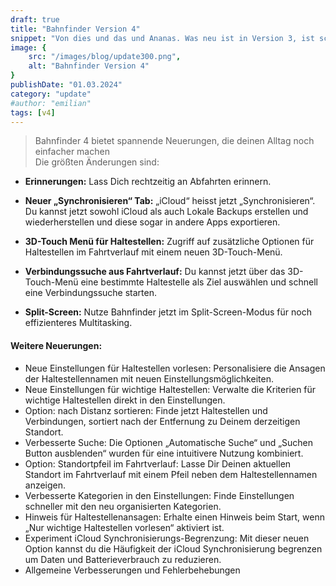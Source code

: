 ```yaml
---
draft: true
title: "Bahnfinder Version 4"
snippet: "Von dies und das und Ananas. Was neu ist in Version 3, ist schon krass."
image: {
    src: "/images/blog/update300.png",
    alt: "Bahnfinder Version 4"
}
publishDate: "01.03.2024"
category: "update"
#author: "emilian"
tags: [v4]
---
```


> Bahnfinder 4 bietet spannende Neuerungen, die deinen Alltag noch einfacher machen<br>Die größten Änderungen sind:

- **Erinnerungen:**
    Lass Dich rechtzeitig an Abfahrten erinnern.

- **Neuer „Synchronisieren“ Tab:**
    „iCloud“ heisst jetzt „Synchronisieren“. Du kannst jetzt sowohl iCloud als auch Lokale Backups erstellen und wiederherstellen und diese sogar in andere Apps exportieren.

- **3D-Touch Menü für Haltestellen:**
    Zugriff auf zusätzliche Optionen für Haltestellen im Fahrtverlauf mit einem neuen 3D-Touch-Menü.

- **Verbindungssuche aus Fahrtverlauf:**
    Du kannst jetzt über das 3D-Touch-Menü eine bestimmte Haltestelle als Ziel auswählen und schnell eine Verbindungssuche starten.

- **Split-Screen:**
    Nutze Bahnfinder jetzt im Split-Screen-Modus für noch effizienteres Multitasking.


#### Weitere Neuerungen:


- Neue Einstellungen für Haltestellen vorlesen: Personalisiere die Ansagen der Haltestellennamen mit neuen Einstellungsmöglichkeiten.
- Neue Einstellungen für wichtige Haltestellen: Verwalte die Kriterien für wichtige Haltestellen direkt in den Einstellungen.
- Option: nach Distanz sortieren: Finde jetzt Haltestellen und Verbindungen, sortiert nach der Entfernung zu Deinem derzeitigen Standort.
- Verbesserte Suche: Die Optionen „Automatische Suche“ und „Suchen Button ausblenden“ wurden für eine intuitivere Nutzung kombiniert.
- Option: Standortpfeil im Fahrtverlauf: Lasse Dir Deinen aktuellen Standort im Fahrtverlauf mit einem Pfeil neben dem Haltestellennamen anzeigen.
- Verbesserte Kategorien in den Einstellungen: Finde Einstellungen schneller mit den neu organisierten Kategorien.
- Hinweis für Haltestellenansagen: Erhalte einen Hinweis beim Start, wenn „Nur wichtige Haltestellen vorlesen“ aktiviert ist.
- Experiment iCloud Synchronisierungs-Begrenzung: Mit dieser neuen Option kannst du die Häufigkeit der iCloud Synchronisierung begrenzen um Daten und Batterieverbrauch zu reduzieren.
- Allgemeine Verbesserungen und Fehlerbehebungen